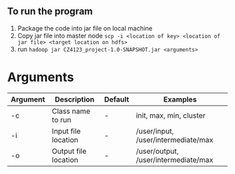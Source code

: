 ## To run the program

1. Package the code into jar file on local machine
2. Copy jar file into master node `scp -i <location of key> <location of jar file> <target location on hdfs>`
3. run `hadoop jar CZ4123_project-1.0-SNAPSHOT.jar <arguments>`

# Arguments
| Argument | Description          | Default | Examples                             |
|----------|----------------------|---------|--------------------------------------|
| -c       | Class name to run    | -       | init, max, min, cluster              |
| -i       | Input file location  | -       | /user/input, /user/intermediate/max  |
| -o       | Output file location | -       | /user/output, /user/intermediate/max |